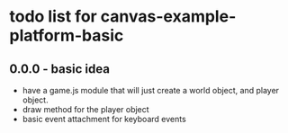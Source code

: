 # todo list for canvas-example-platform-basic

## 0.0.0 - basic idea

* have a game.js module that will just create a world object, and player object.
* draw method for the player object
* basic event attachment for keyboard events
